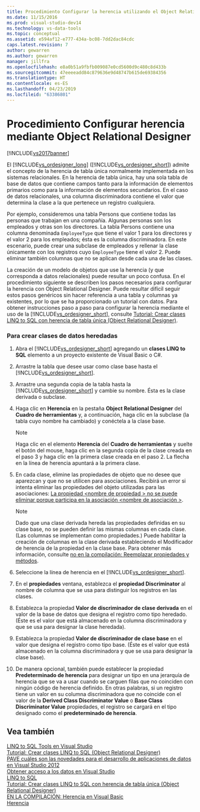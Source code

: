 ```yaml
---
title: Procedimiento Configurar la herencia utilizando el Object Relational Designer | Documentos de Microsoft
ms.date: 11/15/2016
ms.prod: visual-studio-dev14
ms.technology: vs-data-tools
ms.topic: conceptual
ms.assetid: e594af12-e777-434a-bc08-7dd2dac84cdc
caps.latest.revision: 7
author: gewarren
ms.author: gewarren
manager: jillfra
ms.openlocfilehash: e8a0b51a9fbfb009087e0cd5600d9c480c8d433b
ms.sourcegitcommit: 47eeeeadd84c879636e9d48747b615de69384356
ms.translationtype: HT
ms.contentlocale: es-ES
ms.lasthandoff: 04/23/2019
ms.locfileid: "63386801"
---
```

# <a name="how-to-configure-inheritance-by-using-the-or-designer"></a>Procedimiento Configurar herencia mediante Object Relational Designer
[!INCLUDE[vs2017banner](../includes/vs2017banner.md)]

El [!INCLUDE[vs_ordesigner_long](../includes/vs-ordesigner-long-md.md)] ([!INCLUDE[vs_ordesigner_short](../includes/vs-ordesigner-short-md.md)]) admite el concepto de la herencia de tabla única normalmente implementada en los sistemas relacionales. En la herencia de tabla única, hay una sola tabla de base de datos que contiene campos tanto para la información de elementos primarios como para la información de elementos secundarios. En el caso de datos relacionales, una columna discriminadora contiene el valor que determina la clase a la que pertenece un registro cualquiera.  
  
 Por ejemplo, consideremos una tabla Persons que contiene todas las personas que trabajan en una compañía. Algunas personas son los empleados y otras son los directores. La tabla Persons contiene una columna denominada `EmployeeType` que tiene el valor 1 para los directores y el valor 2 para los empleados; ésta es la columna discriminadora. En este escenario, puede crear una subclase de empleados y rellenar la clase únicamente con los registros cuyo `EmployeeType` tiene el valor 2. Puede eliminar también columnas que no se aplican desde cada una de las clases.  
  
 La creación de un modelo de objetos que use la herencia (y que corresponda a datos relacionales) puede resultar un poco confusa. En el procedimiento siguiente se describen los pasos necesarios para configurar la herencia con Object Relational Designer. Puede resultar difícil seguir estos pasos genéricos sin hacer referencia a una tabla y columnas ya existentes, por lo que se ha proporcionado un tutorial con datos. Para obtener instrucciones paso a paso para configurar la herencia mediante el uso de la [!INCLUDE[vs_ordesigner_short](../includes/vs-ordesigner-short-md.md)], consulte [Tutorial: Crear clases LINQ to SQL con herencia de tabla única (Object Relational Designer)](../data-tools/walkthrough-creating-linq-to-sql-classes-by-using-single-table-inheritance-o-r-designer.md).  
  
### <a name="to-create-inherited-data-classes"></a>Para crear clases de datos heredadas  
  
1. Abra el [!INCLUDE[vs_ordesigner_short](../includes/vs-ordesigner-short-md.md)] agregando un **clases LINQ to SQL** elemento a un proyecto existente de Visual Basic o C#.  
  
2. Arrastre la tabla que desee usar como clase base hasta el [!INCLUDE[vs_ordesigner_short](../includes/vs-ordesigner-short-md.md)].  
  
3. Arrastre una segunda copia de la tabla hasta la [!INCLUDE[vs_ordesigner_short](../includes/vs-ordesigner-short-md.md)] y cambie su nombre. Ésta es la clase derivada o subclase.  
  
4. Haga clic en **Herencia** en la pestaña **Object Relational Designer** del **Cuadro de herramientas** y, a continuación, haga clic en la subclase (la tabla cuyo nombre ha cambiado) y conéctela a la clase base.  
  
    > [!NOTE]
    > Haga clic en el elemento **Herencia** del **Cuadro de herramientas** y suelte el botón del mouse, haga clic en la segunda copia de la clase creada en el paso 3 y haga clic en la primera clase creada en el paso 2. La flecha en la línea de herencia apuntará a la primera clase.  
  
5. En cada clase, elimine las propiedades de objeto que no desee que aparezcan y que no se utilicen para asociaciones. Recibirá un error si intenta eliminar las propiedades del objeto utilizadas para las asociaciones: [La propiedad \<nombre de propiedad > no se puede eliminar porque participa en la asociación \<nombre de asociación >](../data-tools/the-property-property-name-cannot-be-deleted-because-it-is-participating-in-the-association-association-name.md).  
  
    > [!NOTE]
    > Dado que una clase derivada hereda las propiedades definidas en su clase base, no se pueden definir las mismas columnas en cada clase. (Las columnas se implementan como propiedades.) Puede habilitar la creación de columnas en la clase derivada estableciendo el Modificador de herencia de la propiedad en la clase base. Para obtener más información, consulte [no en la compilación: Reemplazar propiedades y métodos](http://msdn.microsoft.com/2167e8f5-1225-4b13-9ebd-02591ba90213).  
  
6. Seleccione la línea de herencia en el [!INCLUDE[vs_ordesigner_short](../includes/vs-ordesigner-short-md.md)].  
  
7. En el **propiedades** ventana, establezca el **propiedad Discriminator** al nombre de columna que se usa para distinguir los registros en las clases.  
  
8. Establezca la propiedad **Valor de discriminador de clase derivada** en el valor de la base de datos que designa el registro como tipo heredado. (Éste es el valor que está almacenado en la columna discriminadora y que se usa para designar la clase heredada).  
  
9. Establezca la propiedad **Valor de discriminador de clase base** en el valor que designa el registro como tipo base. (Éste es el valor que está almacenado en la columna discriminadora y que se usa para designar la clase base).  
  
10. De manera opcional, también puede establecer la propiedad **Predeterminado de herencia** para designar un tipo en una jerarquía de herencia que se va a usar cuando se carguen filas que no coinciden con ningún código de herencia definido. En otras palabras, si un registro tiene un valor en su columna discriminadora que no coincide con el valor de la **Derived Class Discriminator Value** o **Base Class Discriminator Value** propiedades, el registro se cargará en el tipo designado como el **predeterminado de herencia**.  
  
## <a name="see-also"></a>Vea también  
 [LINQ to SQL Tools en Visual Studio](../data-tools/linq-to-sql-tools-in-visual-studio2.md)   
 [Tutorial: Crear clases LINQ to SQL (Object Relational Designer)](http://msdn.microsoft.com/library/35aad4a4-2e8a-46e2-ae09-5fbfd333c233)   
 [PAVE cuáles son las novedades para el desarrollo de aplicaciones de datos en Visual Studio 2012](http://msdn.microsoft.com/3d50d68f-5f44-4915-842f-6d42fce793f1)   
 [Obtener acceso a los datos en Visual Studio](../data-tools/accessing-data-in-visual-studio.md)   
 [LINQ to SQL](http://msdn.microsoft.com/library/73d13345-eece-471a-af40-4cc7a2f11655)   
 [Tutorial: Crear clases LINQ to SQL con herencia de tabla única (Object Relational Designer)](../data-tools/walkthrough-creating-linq-to-sql-classes-by-using-single-table-inheritance-o-r-designer.md)   
 [EN LA COMPILACIÓN: Herencia en Visual Basic](http://msdn.microsoft.com/e5e6e240-ed31-4657-820c-079b7c79313c)   
 [Herencia](http://msdn.microsoft.com/library/81d64ee4-50f9-4d6c-a8dc-257c348d2eea)
